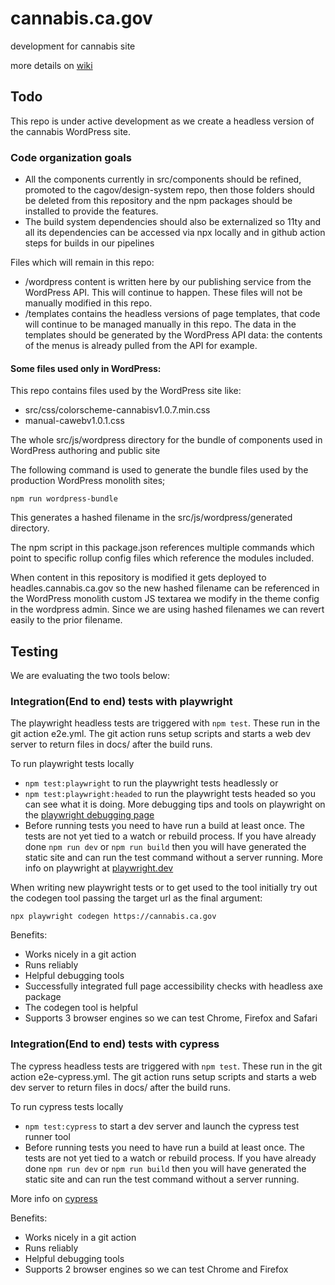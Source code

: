 # cannabis.ca.gov
development for cannabis site

more details on <a href="https://github.com/cagov/cannabis.ca.gov/wiki">wiki</a>

## Todo

This repo is under active development as we create a headless version of the cannabis WordPress site.

### Code organization goals

- All the components currently in src/components should be refined, promoted to the cagov/design-system repo, then those folders should be deleted from this repository and the npm packages should be installed to provide the features.
- The build system dependencies should also be externalized so 11ty and all its dependencies can be accessed via npx locally and in github action steps for builds in our pipelines

Files which will remain in this repo:

- /wordpress content is written here by our publishing service from the WordPress API. This will continue to happen. These files will not be manually modified in this repo.
- /templates contains the headless versions of page templates, that code will continue to be managed manually in this repo. The data in the templates should be generated by the WordPress API data: the contents of the menus is already pulled from the API for example.

#### Some files used only in WordPress:

This repo contains files used by the WordPress site like:

- src/css/colorscheme-cannabisv1.0.7.min.css
- manual-cawebv1.0.1.css


The whole src/js/wordpress directory for the bundle of components used in WordPress authoring and public site

The following command is used to generate the bundle files used by the production WordPress monolith sites;

```
npm run wordpress-bundle
```

This generates a hashed filename in the src/js/wordpress/generated directory.


The npm script in this package.json references multiple commands which point to specific rollup config files which reference the modules included.

When content in this repository is modified it gets deployed to headles.cannabis.ca.gov so the new hashed filename can be referenced in the WordPress monolith custom JS textarea we modify in the theme config in the wordpress admin. Since we are using hashed filenames we can revert easily to the prior filename.

## Testing

We are evaluating the two tools below:

### Integration(End to end) tests with playwright

The playwright headless tests are triggered with ```npm test```. These run in the git action e2e.yml. The git action runs setup scripts and starts a web dev server to return files in docs/ after the build runs.

To run playwright tests locally
- ```npm test:playwright``` to run the playwright tests headlessly
or
- ```npm test:playwright:headed``` to run the playwright tests headed so you can see what it is doing. More debugging tips and tools on playwright on the <a href="https://playwright.dev/docs/debug">playwright debugging page</a>
- Before running tests you need to have run a build at least once. The tests are not yet tied to a watch or rebuild process. If you have already done ```npm run dev``` or ```npm run build``` then you will have generated the static site and can run the test command without a server running.
More info on playwright at <a href="https://playwright.dev/">playwright.dev</a>

When writing new playwright tests or to get used to the tool initially try out the codegen tool passing the target url as the final argument:

```
npx playwright codegen https://cannabis.ca.gov
```

Benefits:
- Works nicely in a git action
- Runs reliably
- Helpful debugging tools
- Successfully integrated full page accessibility checks with headless axe package
- The codegen tool is helpful
- Supports 3 browser engines so we can test Chrome, Firefox and Safari

### Integration(End to end) tests with cypress


The cypress headless tests are triggered with ```npm test```. These run in the git action e2e-cypress.yml. The git action runs setup scripts and starts a web dev server to return files in docs/ after the build runs.

To run cypress tests locally
- ```npm test:cypress``` to start a dev server and launch the cypress test runner tool
- Before running tests you need to have run a build at least once. The tests are not yet tied to a watch or rebuild process. If you have already done ```npm run dev``` or ```npm run build``` then you will have generated the static site and can run the test command without a server running.

More info on <a href="https://www.cypress.io/">cypress</a>

Benefits:
- Works nicely in a git action
- Runs reliably
- Helpful debugging tools
- Supports 2 browser engines so we can test Chrome and Firefox
